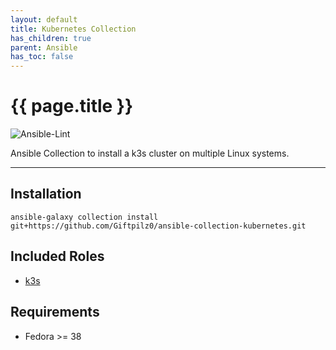 ```yaml
---
layout: default
title: Kubernetes Collection
has_children: true
parent: Ansible
has_toc: false
---
```


# {{ page.title }}

![Ansible-Lint](https://github.com/giftpilz0/ansible-collection-kubernetes/actions/workflows/ci.yml/badge.svg)

Ansible Collection to install a k3s cluster on multiple Linux systems.

______________________________________________________________________

## Installation

`ansible-galaxy collection install git+https://github.com/Giftpilz0/ansible-collection-kubernetes.git`

## Included Roles

- [k3s](k3s/)

## Requirements

- Fedora >= 38
